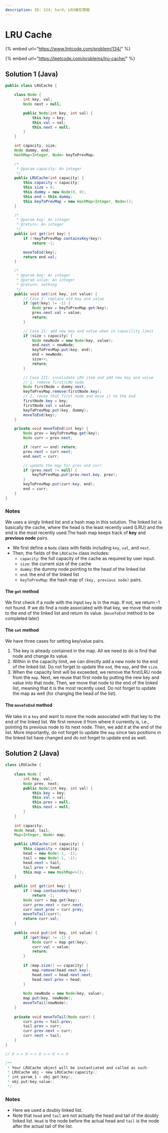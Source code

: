 ```yaml
---
description: ID: 134; hard; LRU缓存策略
---
```

# LRU Cache

{% embed url="https://www.lintcode.com/problem/134/" %}

{% embed url="https://leetcode.com/problems/lru-cache/" %}

## Solution 1 (Java)

```java
public class LRUCache {

    class Node {
        int key, val;
        Node next = null;

        public Node(int key, int val) {
            this.key = key;
            this.val = val;
            this.next = null;
        }
    }

    int capacity, size;
    Node dummy, end;
    HashMap<Integer, Node> keyToPrevMap;

    /*
     * @param capacity: An integer
     */
    public LRUCache(int capacity) {
        this.capacity = capacity;
        this.size = 0;
        this.dummy = new Node(0, 0);
        this.end = this.dummy;
        this.keyToPrevMap = new HashMap<Integer, Node>();
    }

    /*
     * @param key: An integer
     * @return: An integer
     */
    public int get(int key) {
        if (!keyToPrevMap.containsKey(key))
            return -1;

        moveToEnd(key);
        return end.val;
    }

    /*
     * @param key: An integer
     * @param value: An integer
     * @return: nothing
     */
    public void set(int key, int value) {
        // Case I: replace old key and value
        if (get(key) != -1) {
            Node prev = keyToPrevMap.get(key);
            prev.next.val = value;
            return;
        }

        // Case II: add new key and value when in capacility limit
        if (size < capacity) {
            Node newNode = new Node(key, value);
            end.next = newNode;
            keyToPrevMap.put(key, end);
            end = newNode;
            size++;
            return;
        }

        // Case III: invalidate LRU item and add new key and value
        // 1. remove first/LRU node
        Node firstNode = dummy.next;
        keyToPrevMap.remove(firstNode.key);
        // 2. reuse that first node and move it to the end
        firstNode.key = key;
        firstNode.val = value;
        keyToPrevMap.put(key, dummy);
        moveToEnd(key);
    }

    private void moveToEnd(int key) {
        Node prev = keyToPrevMap.get(key);
        Node curr = prev.next;

        if (curr == end) return;
        prev.next = curr.next;
        end.next = curr;

        // update the map for prev and curr
        if (prev.next != null) {
            keyToPrevMap.put(prev.next.key, prev);
        }
        keyToPrevMap.put(curr.key, end);
        end = curr;
    }
}
```

### Notes

We uses a singly linked list and a hash map in this solution. The linked list is basically the cache, where the head is the least recently used (LRU) and the end is the most recently used.The hash map keeps track of **key** and **previous node** pairs.

* We first define a `Node` class with fields including `key`, `val`, and `next`.
* Then, the fields of the `LRUCache` class includes:
  * `capacity`: the full capacity of the cache as required by user input.
  * `size`: the current size of the cache
  * `dummy`: the dummy node pointing to the head of the linked list
  * `end`: the end of the linked list
  * `keyToPrevMap`: the hash map of `(key, previous node)` pairs.

#### The `get` method

We first check if a node with the input `key` is in the map. If not, we return -1 not found. If we do find a node associated with that key, we move that node to the end of the linked list and return its value. (`moveToEnd` method to be completed later)

#### The `set` method

We have three cases for setting key/value pairs.

1. The key is already contained in the map. All we need to do is find that node and change its value.
2. Within in the capacity limit, we can directly add a new node to the end of the linked list. Do not forget to update the `end`, the `map`, and the `size`.
3. When the capacity limit will be exceeded, we remove the first/LRU node from the `map`. Next, we reuse that first node by putting the new key and value into that node. Then, we move that node to the end of the linked list, meaning that it is the most recently used. Do not forget to update the map as well (for changing the head of the list).

#### The `moveToEnd` method

We take in a `key` and want to move the node associated with that key to the end of the linked list. We first remove it from where it currently is, i.e., pointing its previous node to its next node. Then, we add it at the end of the list. More importantly, do not forget to update the `map` since two positions in the linked list have changed and do not forget to update end as well.

## Solution 2 (Java)

```java
class LRUCache {
    
    class Node {
        int key, val;
        Node prev, next;
        public Node(int key, int val) {
            this.key = key;
            this.val = val;
            this.prev = null;
            this.next = null;
        }
    }
    
    int capacity;
    Node head, tail;
    Map<Integer, Node> map;

    public LRUCache(int capacity) {
        this.capacity = capacity;
        head = new Node(-1, -1);
        tail = new Node(-1, -1);
        head.next = tail;
        tail.prev = head;
        this.map = new HashMap<>();
    }
    
    public int get(int key) {
        if (!map.containsKey(key))
            return -1;
        Node curr = map.get(key);
        curr.prev.next = curr.next;
        curr.next.prev = curr.prev;
        moveToTail(curr);
        return curr.val;
    }
    
    public void put(int key, int value) {
        if (get(key) != -1) {
            Node curr = map.get(key);
            curr.val = value;
            return;
        }
        
        if (map.size() == capacity) {
            map.remove(head.next.key);
            head.next = head.next.next;
            head.next.prev = head;
        }
        
        Node newNode = new Node(key, value);
        map.put(key, newNode);
        moveToTail(newNode);
    }
    
    private void moveToTail(Node curr) {
        curr.prev = tail.prev;
        tail.prev = curr;
        curr.prev.next = curr;
        curr.next = tail;
    }
}

// O <-> O <-> O <-> O <-> O

/**
 * Your LRUCache object will be instantiated and called as such:
 * LRUCache obj = new LRUCache(capacity);
 * int param_1 = obj.get(key);
 * obj.put(key,value);
 */
```

### Notes

* Here we used a doubly linked list.
* Note that `head` and `tail` are not actually the head and tail of the doubly linked list. `Head` is the node before the actual head and `tail` is the node after the actual tail of the list.
